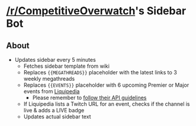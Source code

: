 # [/r/CompetitiveOverwatch](https://reddit.com/r/competitiveoverwatch)'s Sidebar Bot

## About
* Updates sidebar every 5 minutes
    - Fetches sidebar template from wiki
    - Replaces `{{MEGATHREADS}}` placeholder with the latest links to 3 weekly megathreads
    - Replaces `{{EVENTS}}` placeholder with 6 upcoming Premier or Major events from [Liquipedia](http://wiki.teamliquid.net/overwatch/Portal:Tournaments)
        - Please remember to [follow their API guidelines](http://www.teamliquid.net/forum/hidden/491339-liquipedia-api-usage-guidelines)
    - If Liquipedia lists a Twitch URL for an event, checks if the channel is live & adds a LIVE badge
    - Updates actual sidebar text